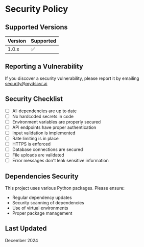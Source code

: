 # Security Policy

## Supported Versions

| Version | Supported          |
| ------- | ------------------ |
| 1.0.x   | :white_check_mark: |

## Reporting a Vulnerability

If you discover a security vulnerability, please report it by emailing security@mydscvr.ai

## Security Checklist

- [ ] All dependencies are up to date
- [ ] No hardcoded secrets in code
- [ ] Environment variables are properly secured
- [ ] API endpoints have proper authentication
- [ ] Input validation is implemented
- [ ] Rate limiting is in place
- [ ] HTTPS is enforced
- [ ] Database connections are secured
- [ ] File uploads are validated
- [ ] Error messages don't leak sensitive information

## Dependencies Security

This project uses various Python packages. Please ensure:
- Regular dependency updates
- Security scanning of dependencies
- Use of virtual environments
- Proper package management

## Last Updated
December 2024
